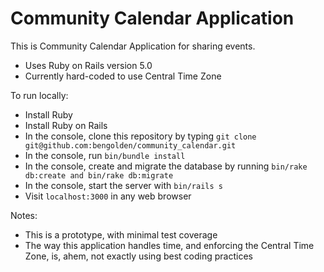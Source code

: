 # Community Calendar Application

This is Community Calendar Application for sharing events.

* Uses Ruby on Rails version 5.0
* Currently hard-coded to use Central Time Zone

To run locally:
* Install Ruby
* Install Ruby on Rails
* In the console, clone this repository by typing `git clone git@github.com:bengolden/community_calendar.git`
* In the console, run `bin/bundle install`
* In the console, create and migrate the database by running `bin/rake db:create and bin/rake db:migrate`
* In the console, start the server with `bin/rails s`
* Visit `localhost:3000` in any web browser

Notes:
* This is a prototype, with minimal test coverage
* The way this application handles time, and enforcing the Central Time Zone, is, ahem, not exactly using best coding practices
